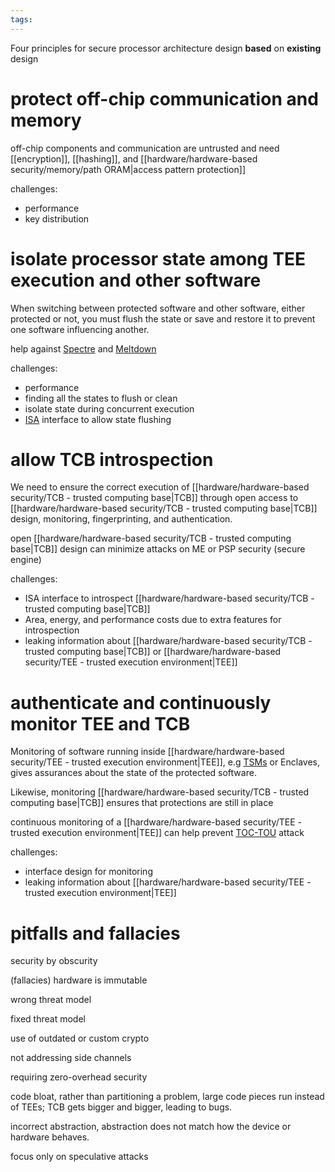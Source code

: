 ```yaml
---
tags:
---
```

	
Four principles for secure processor architecture design **based** on **existing** design

# protect off-chip communication and memory 

off-chip components and communication are untrusted and need [[encryption]], [[hashing]], and [[hardware/hardware-based security/memory/path ORAM|access pattern protection]] 

challenges:
- performance
- key distribution


# isolate processor state among TEE execution and other software 

When switching between protected software and other software, either protected or not, you must flush the state or save and restore it to prevent one software influencing another.

help against [Spectre](https://en.wikipedia.org/wiki/Spectre_(security_vulnerability)) and [Meltdown](https://en.wikipedia.org/wiki/Meltdown_(security_vulnerability))

challenges:
- performance
- finding all the states to flush or clean
- isolate state during concurrent execution
- [ISA](https://en.wikipedia.org/wiki/Industry_Standard_Architecture) interface to allow state flushing

# allow TCB introspection

We need to ensure the correct execution of [[hardware/hardware-based security/TCB - trusted computing base|TCB]] through open access to [[hardware/hardware-based security/TCB - trusted computing base|TCB]] design, monitoring, fingerprinting, and authentication.

open [[hardware/hardware-based security/TCB - trusted computing base|TCB]] design can minimize attacks on ME or PSP security (secure engine)

challenges:
- ISA interface to introspect [[hardware/hardware-based security/TCB - trusted computing base|TCB]]
- Area, energy, and performance costs due to extra features for introspection
- leaking information about [[hardware/hardware-based security/TCB - trusted computing base|TCB]] or [[hardware/hardware-based security/TEE - trusted execution environment|TEE]]

# authenticate and continuously monitor TEE and TCB

Monitoring of software running inside [[hardware/hardware-based security/TEE - trusted execution environment|TEE]], e.g [TSMs](https://en.wikipedia.org/wiki/Trusted_service_manager) or Enclaves, 
gives assurances about the state of the protected software.

Likewise, monitoring [[hardware/hardware-based security/TCB - trusted computing base|TCB]] ensures that protections are still in place

continuous monitoring of a [[hardware/hardware-based security/TEE - trusted execution environment|TEE]] can help prevent [TOC-TOU](https://en.wikipedia.org/wiki/Time-of-check_to_time-of-use) attack


challenges:
- interface design for monitoring
- leaking information about [[hardware/hardware-based security/TEE - trusted execution environment|TEE]]


# pitfalls and fallacies

security by obscurity 

(fallacies) hardware is immutable

wrong threat model

fixed threat model

use of outdated or custom crypto

not addressing side channels

requiring zero-overhead security

code bloat, rather than partitioning a problem, large code pieces run instead of TEEs; TCB gets bigger and bigger, leading to bugs.

incorrect abstraction, abstraction does not match how the device or hardware behaves.

focus only on speculative attacks